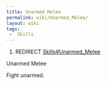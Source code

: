 ```yaml
---
title: Unarmed Melee
permalink: wiki/Unarmed_Melee/
layout: wiki
tags:
 -  Skills
---
```


1.  REDIRECT [Skills\#Unarmed\_Melee](/keeperrl_wiki/Skills#Unarmed_Melee "wikilink")

Unarmed Melee

Fight unarmed.
